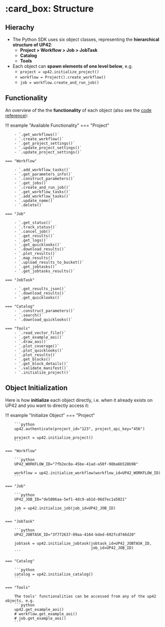 # :card_box: Structure

## Hierachy

- The Python SDK uses six object classes, representing the **hierarchical structure of UP42**:
    - **Project > Workflow > Job > JobTask**
    - **Catalog**
    - **Tools**
- Each object can **spawn elements of one level below**, e.g.
    - `project = up42.initialize_project()`
    - `workflow = Project().create_workflow()`
    - `job = workflow.create_and_run_job()`


## Functionality

An overview of the the **functionality** of each object 
(also see the [code reference](https://up42.github.io/up42-py/reference/project/)):

!!! example "Available Functionality"
    === "Project"
    
        - `.get_workflows()`
        - `.create_workflow()`
        - `.get_project_settings()`
        - `.update_project_settings()`
        - `.update_project_settings()`
    
    === "Workflow"

        - `.add_workflow_tasks()`
        - `.get_parameters_info()`
        - `.construct_parameters()`
        - `.get_jobs()`
        - `.create_and_run_job()`
        - `.get_workflow_tasks()`
        - `.add_workflow_tasks()`
        - `.update_name()`
        - `.delete()`
        
    === "Job"
    
        - `.get_status()`
        - `.track_status()`
        - `.cancel_job()`
        - `.get_results()`
        - `.get_logs()`
        - `.get_quicklooks()`
        - `.download_results()`
        - `.plot_results()`
        - `.map_results()`
        - `.upload_results_to_bucket()`
        - `.get_jobtasks()`
        - `.get_jobtasks_results()`
        
    === "JobTask"
    
        - `.get_results_json()`
        - `.download_results()`
        - `.get_quicklooks()`

    === "Catalog"
        - `.construct_parameters()`
        - `.search()`
        - `.download_quicklooks()`
        
    === "Tools"
        - `.read_vector_file()`
        - `.get_example_aoi()`
        - `.draw_aoi()`
        - `.plot_coverage()`
        - `.plot_quicklooks()`
        - `.plot_results()`
        - `.get_blocks()`
        - `.get_block_details()`
        - `.validate_manifest()`
        - `.initialize_project()`
        
        
## Object Initialization

Here is how **initialize** each object directly, i.e. when it already exists on UP42 and 
you want to directly access it:

!!! example "Initialize Object"
    === "Project"
    
        ```python
        up42.authenticate(project_id="123", project_api_key="456")
        
        project = up42.initialize_project()
        ```
    
    === "Workflow"

        ```python
        UP42_WORKFLOW_ID="7fb2ec8a-45be-41ad-a50f-98ba6b528b98"
        
        workflow = up42.initialize_workflow(workflow_id=UP42_WORKFLOW_ID)
        ```
        
    === "Job"

        ```python
        UP42_JOB_ID="de5806aa-5ef1-4dc9-ab1d-06d7ec1a5021"
        
        job = up42.initialize_job(job_id=UP42_JOB_ID)
        ```
      
    === "JobTask"
    
        ```python
        UP42_JOBTASK_ID="3f772637-09aa-4164-bded-692fcd746d20"
        
        jobtask = up42.initialize_jobtask(jobtask_id=UP42_JOBTASK_ID,
                                          job_id=UP42_JOB_ID)
        ```
       
    === "Catalog"
    
        ```python
        catalog = up42.initialize_catalog()
        ```
        
    === "Tools"
    
        The tools' functionalities can be accessed from any of the up42 objects, e.g.
        ```python
        up42.get_example_aoi()
        # workflow.get_example_aoi()
        # job.get_example_aoi()
        ```


        